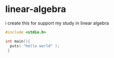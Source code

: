 # linear-algebra

i create this for support my study in linear algebra

```c
#include <stdio.h>

int main(){
  puts( "hello world" );
 }
```
